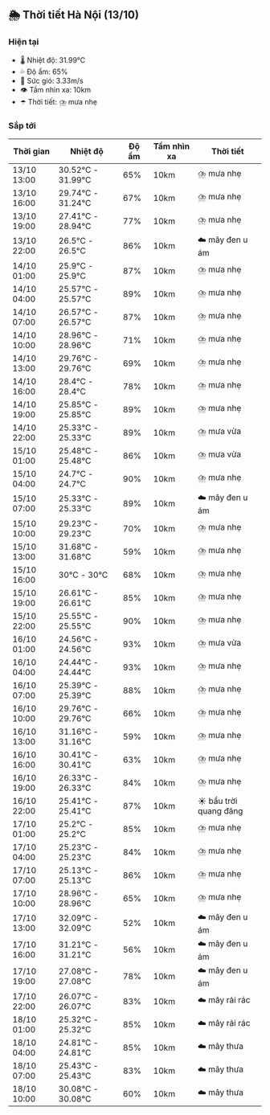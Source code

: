 ## 🌦️ Thời tiết Hà Nội (13/10)

### Hiện tại

- 🌡️ Nhiệt độ: 31.99℃
- 💦 Độ ẩm: 65%
- 💨 Sức gió: 3.33m/s
- 👁️ Tầm nhìn xa: 10km
- ☂️ Thời tiết: ⛈️ mưa nhẹ

### Sắp tới

| Thời gian | Nhiệt độ | Độ ẩm | Tầm nhìn xa | Thời tiết |
| --- | --- | --- | --- | --- |
| 13/10 13:00 | 30.52℃ - 31.99℃ | 65% | 10km | ⛈️ mưa nhẹ |
| 13/10 16:00 | 29.74℃ - 31.24℃ | 67% | 10km | ⛈️ mưa nhẹ |
| 13/10 19:00 | 27.41℃ - 28.94℃ | 77% | 10km | ⛈️ mưa nhẹ |
| 13/10 22:00 | 26.5℃ - 26.5℃ | 86% | 10km | ☁️ mây đen u ám |
| 14/10 01:00 | 25.9℃ - 25.9℃ | 87% | 10km | ⛈️ mưa nhẹ |
| 14/10 04:00 | 25.57℃ - 25.57℃ | 89% | 10km | ⛈️ mưa nhẹ |
| 14/10 07:00 | 26.57℃ - 26.57℃ | 87% | 10km | ⛈️ mưa nhẹ |
| 14/10 10:00 | 28.96℃ - 28.96℃ | 71% | 10km | ⛈️ mưa nhẹ |
| 14/10 13:00 | 29.76℃ - 29.76℃ | 69% | 10km | ⛈️ mưa nhẹ |
| 14/10 16:00 | 28.4℃ - 28.4℃ | 78% | 10km | ⛈️ mưa nhẹ |
| 14/10 19:00 | 25.85℃ - 25.85℃ | 89% | 10km | ⛈️ mưa nhẹ |
| 14/10 22:00 | 25.33℃ - 25.33℃ | 89% | 10km | ⛈️ mưa vừa |
| 15/10 01:00 | 25.48℃ - 25.48℃ | 86% | 10km | ⛈️ mưa vừa |
| 15/10 04:00 | 24.7℃ - 24.7℃ | 90% | 10km | ⛈️ mưa nhẹ |
| 15/10 07:00 | 25.33℃ - 25.33℃ | 89% | 10km | ☁️ mây đen u ám |
| 15/10 10:00 | 29.23℃ - 29.23℃ | 70% | 10km | ⛈️ mưa nhẹ |
| 15/10 13:00 | 31.68℃ - 31.68℃ | 59% | 10km | ⛈️ mưa nhẹ |
| 15/10 16:00 | 30℃ - 30℃ | 68% | 10km | ⛈️ mưa nhẹ |
| 15/10 19:00 | 26.61℃ - 26.61℃ | 85% | 10km | ⛈️ mưa nhẹ |
| 15/10 22:00 | 25.55℃ - 25.55℃ | 90% | 10km | ⛈️ mưa nhẹ |
| 16/10 01:00 | 24.56℃ - 24.56℃ | 93% | 10km | ⛈️ mưa vừa |
| 16/10 04:00 | 24.44℃ - 24.44℃ | 93% | 10km | ⛈️ mưa nhẹ |
| 16/10 07:00 | 25.39℃ - 25.39℃ | 88% | 10km | ⛈️ mưa nhẹ |
| 16/10 10:00 | 29.76℃ - 29.76℃ | 66% | 10km | ⛈️ mưa nhẹ |
| 16/10 13:00 | 31.16℃ - 31.16℃ | 59% | 10km | ⛈️ mưa nhẹ |
| 16/10 16:00 | 30.41℃ - 30.41℃ | 63% | 10km | ⛈️ mưa nhẹ |
| 16/10 19:00 | 26.33℃ - 26.33℃ | 84% | 10km | ⛈️ mưa nhẹ |
| 16/10 22:00 | 25.41℃ - 25.41℃ | 87% | 10km | ☀️ bầu trời quang đãng |
| 17/10 01:00 | 25.2℃ - 25.2℃ | 85% | 10km | ⛈️ mưa nhẹ |
| 17/10 04:00 | 25.23℃ - 25.23℃ | 84% | 10km | ⛈️ mưa nhẹ |
| 17/10 07:00 | 25.13℃ - 25.13℃ | 86% | 10km | ⛈️ mưa nhẹ |
| 17/10 10:00 | 28.96℃ - 28.96℃ | 65% | 10km | ⛈️ mưa nhẹ |
| 17/10 13:00 | 32.09℃ - 32.09℃ | 52% | 10km | ☁️ mây đen u ám |
| 17/10 16:00 | 31.21℃ - 31.21℃ | 56% | 10km | ☁️ mây đen u ám |
| 17/10 19:00 | 27.08℃ - 27.08℃ | 78% | 10km | ☁️ mây đen u ám |
| 17/10 22:00 | 26.07℃ - 26.07℃ | 83% | 10km | ☁️ mây rải rác |
| 18/10 01:00 | 25.32℃ - 25.32℃ | 85% | 10km | ☁️ mây rải rác |
| 18/10 04:00 | 24.81℃ - 24.81℃ | 85% | 10km | ☁️ mây thưa |
| 18/10 07:00 | 25.43℃ - 25.43℃ | 83% | 10km | ☁️ mây thưa |
| 18/10 10:00 | 30.08℃ - 30.08℃ | 60% | 10km | ☁️ mây thưa |
